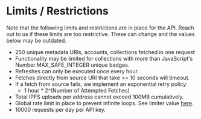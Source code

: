 # Limits / Restrictions

Note that the following limits and restrictions are in place for the API. Reach out to us if these limits are too restrictive. These can change and the values below may be outdated.

* 250 unique metadata URIs, accounts, collections fetched in one request
* Functionality may be limited for collections with more than JavaScript's Number.MAX\_SAFE\_INTEGER unique badges.
* Refreshes can only be executed once every hour.
* Fetches directly from source URI that take >= 10 seconds will timeout.
* If a fetch from source fails, we implement an exponential retry policy:&#x20;
  * 1 hour \* 2^(Number of Attempted Fetches)
* Total IPFS uploads per address cannot exceed 100MB cumulatively.
* Global rate limit in place to prevent infinite loops. See limiter value [here](https://github.com/BitBadges/bitbadges-indexer/blob/master/src/indexer.ts).
* 10000 requests per day per API key.
